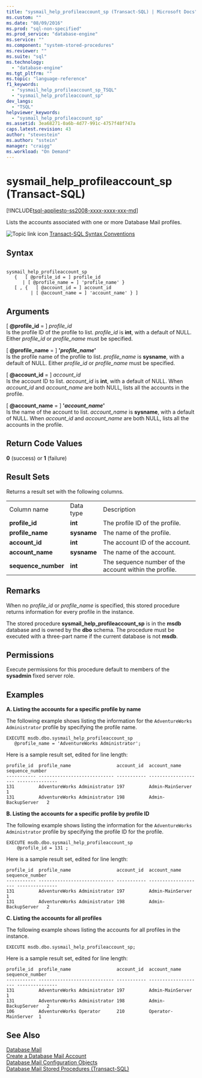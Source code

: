 ```yaml
---
title: "sysmail_help_profileaccount_sp (Transact-SQL) | Microsoft Docs"
ms.custom: ""
ms.date: "08/09/2016"
ms.prod: "sql-non-specified"
ms.prod_service: "database-engine"
ms.service: ""
ms.component: "system-stored-procedures"
ms.reviewer: ""
ms.suite: "sql"
ms.technology: 
  - "database-engine"
ms.tgt_pltfrm: ""
ms.topic: "language-reference"
f1_keywords: 
  - "sysmail_help_profileaccount_sp_TSQL"
  - "sysmail_help_profileaccount_sp"
dev_langs: 
  - "TSQL"
helpviewer_keywords: 
  - "sysmail_help_profileaccount_sp"
ms.assetid: 3ea68271-0a6b-4d77-991c-4757f48f747a
caps.latest.revision: 43
author: "stevestein"
ms.author: "sstein"
manager: "craigg"
ms.workload: "On Demand"
---
```

# sysmail_help_profileaccount_sp (Transact-SQL)
[!INCLUDE[tsql-appliesto-ss2008-xxxx-xxxx-xxx-md](../../includes/tsql-appliesto-ss2008-xxxx-xxxx-xxx-md.md)]

  Lists the accounts associated with one or more Database Mail profiles.  
    
 ![Topic link icon](../../database-engine/configure-windows/media/topic-link.gif "Topic link icon") [Transact-SQL Syntax Conventions](../../t-sql/language-elements/transact-sql-syntax-conventions-transact-sql.md)  
  
## Syntax  
  
```  
  
sysmail_help_profileaccount_sp  
   {   [ @profile_id = ] profile_id   
      | [ @profile_name = ] 'profile_name' }  
   [ , {   [ @account_id = ] account_id  
         | [ @account_name = ] 'account_name' } ]  
```  
  
## Arguments  
 [ **@profile_id** = ] *profile_id*  
 Is the profile ID of the profile to list. *profile_id* is **int**, with a default of NULL. Either *profile_id* or *profile_name* must be specified.  
  
 [ **@profile_name** = ] **'***profile_name***'**  
 Is the profile name of the profile to list. *profile_name* is **sysname**, with a default of NULL. Either *profile_id* or *profile_name* must be specified.  
  
 [ **@account_id** = ] *account_id*  
 Is the account ID to list. *account_id* is **int**, with a default of NULL. When *account_id* and *account_name* are both NULL, lists all the accounts in the profile.  
  
 [ **@account_name** = ] **'***account_name***'**  
 Is the name of the account to list. *account_name* is **sysname**, with a default of NULL. When *account_id* and *account_name* are both NULL, lists all the accounts in the profile.  
  
## Return Code Values  
 **0** (success) or **1** (failure)  
  
## Result Sets  
 Returns a result set with the following columns.  
  
||||  
|-|-|-|  
|Column name|Data type|Description|  
|**profile_id**|**int**|The profile ID of the profile.|  
|**profile_name**|**sysname**|The name of the profile.|  
|**account_id**|**int**|The account ID of the account.|  
|**account_name**|**sysname**|The name of the account.|  
|**sequence_number**|**int**|The sequence number of the account within the profile.|  
  
## Remarks  
 When no *profile_id* or *profile_name* is specified, this stored procedure returns information for every profile in the instance.  
  
 The stored procedure **sysmail_help_profileaccount_sp** is in the **msdb** database and is owned by the **dbo** schema. The procedure must be executed with a three-part name if the current database is not **msdb**.  
  
## Permissions  
 Execute permissions for this procedure default to members of the **sysadmin** fixed server role.  
  
## Examples  
 **A. Listing the accounts for a specific profile by name**  
  
 The following example shows listing the information for the `AdventureWorks Administrator` profile by specifying the profile name.  
  
```  
EXECUTE msdb.dbo.sysmail_help_profileaccount_sp  
   @profile_name = 'AdventureWorks Administrator';  
```  
  
 Here is a sample result set, edited for line length:  
  
```  
profile_id  profile_name                 account_id  account_name         sequence_number  
----------- ---------------------------- ----------- -------------------- ---------------  
131         AdventureWorks Administrator 197         Admin-MainServer     1  
131         AdventureWorks Administrator 198         Admin-BackupServer   2  
```  
  
 **B. Listing the accounts for a specific profile by profile ID**  
  
 The following example shows listing the information for the `AdventureWorks Administrator` profile by specifying the profile ID for the profile.  
  
```  
EXECUTE msdb.dbo.sysmail_help_profileaccount_sp  
    @profile_id = 131 ;  
```  
  
 Here is a sample result set, edited for line length:  
  
```  
profile_id  profile_name                 account_id  account_name         sequence_number  
----------- ---------------------------- ----------- -------------------- ---------------  
131         AdventureWorks Administrator 197         Admin-MainServer     1  
131         AdventureWorks Administrator 198         Admin-BackupServer   2  
```  
  
 **C. Listing the accounts for all profiles**  
  
 The following example shows listing the accounts for all profiles in the instance.  
  
```  
EXECUTE msdb.dbo.sysmail_help_profileaccount_sp;  
```  
  
 Here is a sample result set, edited for line length:  
  
```  
profile_id  profile_name                 account_id  account_name         sequence_number  
----------- ---------------------------- ----------- -------------------- ---------------  
131         AdventureWorks Administrator 197         Admin-MainServer     1  
131         AdventureWorks Administrator 198         Admin-BackupServer   2  
106         AdventureWorks Operator      210         Operator-MainServer  1  
```  
  
## See Also  
 [Database Mail](../../relational-databases/database-mail/database-mail.md)   
 [Create a Database Mail Account](../../relational-databases/database-mail/create-a-database-mail-account.md)   
 [Database Mail Configuration Objects](../../relational-databases/database-mail/database-mail-configuration-objects.md)   
 [Database Mail Stored Procedures &#40;Transact-SQL&#41;](../../relational-databases/system-stored-procedures/database-mail-stored-procedures-transact-sql.md)  
  
  
